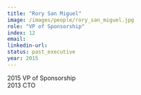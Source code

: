 ```yaml
---
title: "Rory San Miguel"
image: /images/people/rory_san_miguel.jpg
role: "VP of Sponsorship"
index: 12
email:
linkedin-url:
status: past_executive
year: 2015
---
```

2015 VP of Sponsorship
<br>2013 CTO

